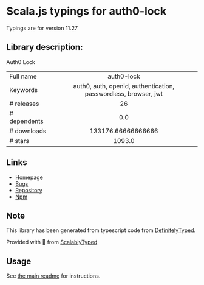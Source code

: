 
# Scala.js typings for auth0-lock

Typings are for version 11.27

## Library description:
Auth0 Lock

|                    |                 |
| ------------------ | :-------------: |
| Full name          | auth0-lock |
| Keywords           | auth0, auth, openid, authentication, passwordless, browser, jwt |
| # releases         | 26 |
| # dependents       | 0.0 |
| # downloads        | 133176.66666666666 |
| # stars            | 1093.0 |

## Links
- [Homepage](https://github.com/auth0/lock#readme)
- [Bugs](https://github.com/auth0/lock/issues)
- [Repository](https://github.com/auth0/lock)
- [Npm](https://www.npmjs.com/package/auth0-lock)
    


## Note
This library has been generated from typescript code from [DefinitelyTyped](https://definitelytyped.org).

Provided with :purple_heart: from [ScalablyTyped](https://github.com/oyvindberg/ScalablyTyped)

## Usage
See [the main readme](../../readme.md) for instructions.


